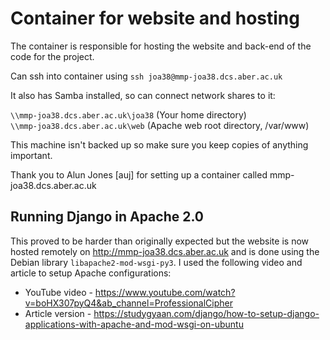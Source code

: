 # Container for website and hosting

The container is responsible for hosting the website and back-end of the code for the project.  

Can ssh into container using `ssh joa38@mmp-joa38.dcs.aber.ac.uk`

It also has Samba installed, so can connect network shares to it:

`\\mmp-joa38.dcs.aber.ac.uk\joa38` (Your home directory) \
`\\mmp-joa38.dcs.aber.ac.uk\web`  (Apache web root directory, /var/www)

This machine isn't backed up so make sure you keep copies of anything important.

Thank you to Alun Jones [auj] for setting up a container called mmp-joa38.dcs.aber.ac.uk  

## Running Django in Apache 2.0

This proved to be harder than originally expected but the website is now hosted remotely on <http://mmp-joa38.dcs.aber.ac.uk> and is done using the Debian library `libapache2-mod-wsgi-py3`. I used the following video and article to setup Apache configurations:  

* YouTube video - <https://www.youtube.com/watch?v=boHX307pyQ4&ab_channel=ProfessionalCipher>
* Article version - <https://studygyaan.com/django/how-to-setup-django-applications-with-apache-and-mod-wsgi-on-ubuntu>
